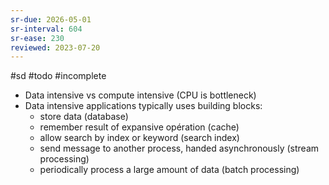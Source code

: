 ```yaml
---
sr-due: 2026-05-01
sr-interval: 604
sr-ease: 230
reviewed: 2023-07-20
---
```


#sd #todo #incomplete

- Data intensive vs compute intensive (CPU is bottleneck)
- Data intensive applications typically uses building blocks:
  - store data (database)
  - remember result of expansive opération (cache)
  - allow search by index or keyword (search index)
  - send message to another process, handed asynchronously (stream processing)
  - periodically process a large amount of data (batch processing)

